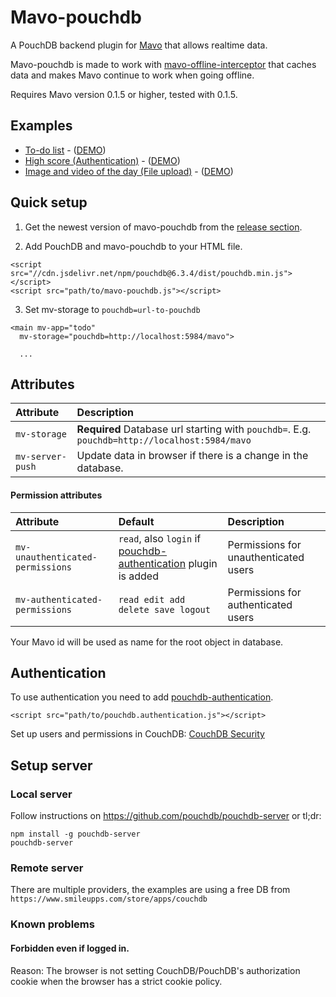 # Mavo-pouchdb

A PouchDB backend plugin for [Mavo](https://mavo.io)  that allows realtime data.

Mavo-pouchdb is made to work with [mavo-offline-interceptor](https://github.com/valterkraemer/mavo-offline-interceptor) that caches data and makes Mavo continue to work when going offline.

Requires Mavo version 0.1.5 or higher, tested with 0.1.5.

## Examples

- [To-do list](https://github.com/valterkraemer/mavo-pouchdb/tree/master/examples/todo) - ([DEMO](https://valterkraemer.github.io/mavo-pouchdb/examples/todo/))
- [High score (Authentication)](https://github.com/valterkraemer/mavo-pouchdb/tree/master/examples/authentication) - ([DEMO](https://valterkraemer.github.io/mavo-pouchdb/examples/authentication/))
- [Image and video of the day (File upload)](https://github.com/valterkraemer/mavo-pouchdb/tree/master/examples/file-storage) - ([DEMO](https://valterkraemer.github.io/mavo-pouchdb/examples/file-storage/))

## Quick setup

1. Get the newest version of mavo-pouchdb from the [release section](https://github.com/valterkraemer/mavo-pouchdb/releases).

2. Add PouchDB and mavo-pouchdb to your HTML file.
```
<script src="//cdn.jsdelivr.net/npm/pouchdb@6.3.4/dist/pouchdb.min.js"></script>
<script src="path/to/mavo-pouchdb.js"></script>
```

3. Set mv-storage to `pouchdb=url-to-pouchdb`
```
<main mv-app="todo"
  mv-storage="pouchdb=http://localhost:5984/mavo">

  ...
```

## Attributes

| Attribute                     | Description                                                                                   |
|:------------------------------|:--------------------------------------------------------------------------------------------- |
| `mv-storage`                  | **Required** Database url starting with `pouchdb=`. E.g. `pouchdb=http://localhost:5984/mavo` |
| `mv-server-push`              | Update data in browser if there is a change in the database.                                  |

#### Permission attributes

| Attribute                        | Default                                                         | Description                           |
|:-------------------------------- |:--------------------------------------------------------------- |:------------------------------------- |
| `mv-unauthenticated-permissions` | `read`, also `login` if [pouchdb-authentication](https://github.com/pouchdb-community/pouchdb-authentication) plugin is added  | Permissions for unauthenticated users |
| `mv-authenticated-permissions`   | `read edit add delete save logout`                              | Permissions for authenticated users   |

Your Mavo id will be used as name for the root object in database.

## Authentication

To use authentication you need to add [pouchdb-authentication](https://github.com/pouchdb-community/pouchdb-authentication).

```
<script src="path/to/pouchdb.authentication.js"></script>
```

Set up users and permissions in CouchDB: [CouchDB Security](http://docs.couchdb.org/en/2.1.0/intro/security.html)

## Setup server

### Local server

Follow instructions on https://github.com/pouchdb/pouchdb-server or tl;dr:

```
npm install -g pouchdb-server
pouchdb-server
```

### Remote server

There are multiple providers, the examples are using a free DB from `https://www.smileupps.com/store/apps/couchdb`

### Known problems

#### Forbidden even if logged in.

Reason: The browser is not setting CouchDB/PouchDB's authorization cookie when the browser has a strict cookie policy.
